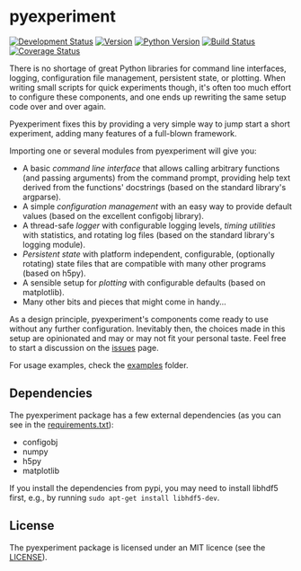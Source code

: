 # pyexperiment

[![Development Status](https://pypip.in/status/pyexperiment/badge.svg)](https://pypi.python.org/pypi/pyexperiment/) [![Version](https://pypip.in/version/pyexperiment/badge.svg)](https://pypi.python.org/pypi/pyexperiment/) [![Python Version](https://pypip.in/py_versions/pyexperiment/badge.svg)](https://pypi.python.org/pypi/pyexperiment/) [![Build Status](https://travis-ci.org/duerrp/pyexperiment.svg?branch=master)](https://travis-ci.org/duerrp/pyexperiment) [![Coverage Status](https://coveralls.io/repos/duerrp/pyexperiment/badge.svg)](https://coveralls.io/r/duerrp/pyexperiment)

There is no shortage of great Python libraries for command line
interfaces, logging, configuration file management, persistent state,
or plotting. When writing small scripts for quick experiments though,
it's often too much effort to configure these components, and one ends
up rewriting the same setup code over and over again.

Pyexperiment fixes this by providing a very simple way to jump start a
short experiment, adding many features of a full-blown framework.

Importing one or several modules from pyexperiment will give you:

* A basic *command line interface* that allows calling arbitrary
  functions (and passing arguments) from the command prompt, providing
  help text derived from the functions' docstrings (based on the
  standard library's argparse).
* A simple *configuration management* with an easy way to provide
  default values (based on the excellent configobj library).
* A thread-safe *logger* with configurable logging levels, *timing
  utilities* with statistics, and rotating log files (based on the
  standard library's logging module).
* *Persistent state* with platform independent, configurable,
  (optionally rotating) state files that are compatible with many
  other programs (based on h5py).
* A sensible setup for *plotting* with configurable defaults (based on
  matplotlib).
* Many other bits and pieces that might come in handy...

As a design principle, pyexperiment's components come ready to use
without any further configuration. Inevitably then, the choices made
in this setup are opinionated and may or may not fit your personal
taste. Feel free to start a discussion on the [issues](https://github.com/duerrp/pyexperiment/issues) page.

For usage examples, check the [examples](https://github.com/duerrp/pyexperiment/tree/master/examples) folder.

## Dependencies

The pyexperiment package has a few external dependencies (as you can
see in the [requirements.txt](https://github.com/duerrp/pyexperiment/blob/master/requirements.txt)):

* configobj
* numpy
* h5py
* matplotlib

If you install the dependencies from pypi, you may need to install
libhdf5 first, e.g., by running `sudo apt-get install libhdf5-dev`.

## License

The pyexperiment package is licensed under an MIT licence (see the
[LICENSE](https://github.com/duerrp/pyexperiment/blob/master/LICENSE)).
